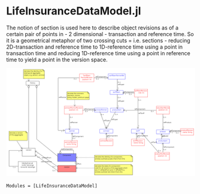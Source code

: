# LifeInsuranceDataModel.jl

The notion of section is used here to describe object revisions as of a certain pair of points in - 2 dimensional - transaction and reference time. So it is a geometrical metaphor of two crossing cuts = i.e. sections - reducing 2D-transaction and reference time to 1D-reference time using a point in transaction time and reducing 1D-reference time using a point in reference time to yield a point in the version space.

![UML Model](../assets/LifeInsuranceDataModel.png)

```@autodocs
Modules = [LifeInsuranceDataModel]
```